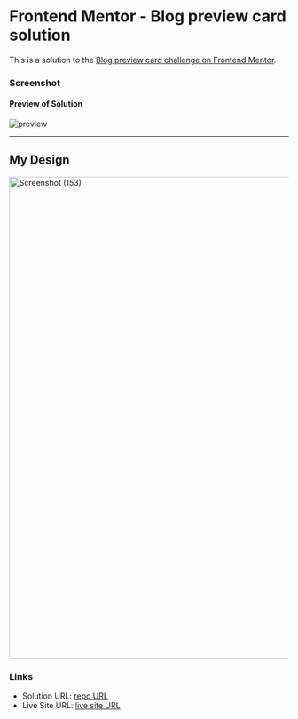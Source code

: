 # Frontend Mentor - Blog preview card solution

This is a solution to the [Blog preview card challenge on Frontend Mentor](https://www.frontendmentor.io/challenges/blog-preview-card-ckPaj01IcS).

### Screenshot
#### Preview of Solution
![preview](https://github.com/user-attachments/assets/b3a504ac-5cbf-4c0d-b4f2-3a6fa41dd4fb)
<hr>
<h2>My Design</h2>
<img width="1920" height="867" alt="Screenshot (153)" src="https://github.com/user-attachments/assets/aea23a82-4d10-4c25-b680-fb19575d234a" />

### Links

- Solution URL: [repo URL](https://github.com/aishwarya-pixel0/Frontend-Mentor-projects/new/main/blog%20preview%20card)
- Live Site URL: [live site URL](https://aishwarya-pixel0.github.io/Frontend-Mentor-projects/blog%20preview%20card/)

